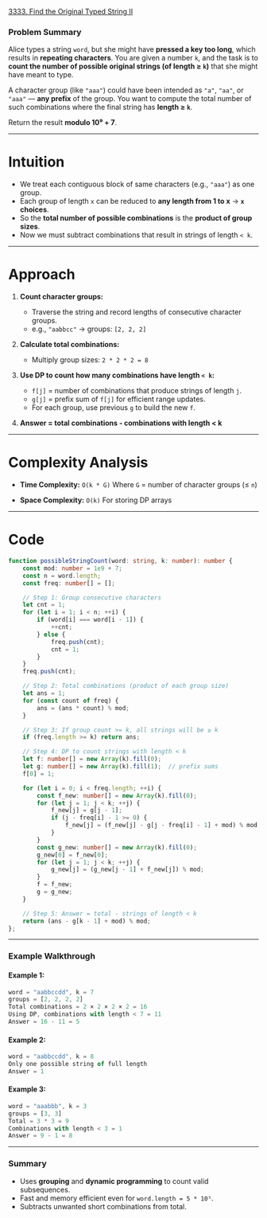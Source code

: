 [3333. Find the Original Typed String II](https://leetcode.com/problems/find-the-original-typed-string-ii/)

### Problem Summary

Alice types a string `word`, but she might have **pressed a key too long**, which results in **repeating characters**. You are given a number `k`, and the task is to **count the number of possible original strings (of length ≥ `k`)** that she might have meant to type.

A character group (like `"aaa"`) could have been intended as `"a"`, `"aa"`, or `"aaa"` — **any prefix** of the group. You want to compute the total number of such combinations where the final string has **length ≥ `k`**.

Return the result **modulo 10⁹ + 7**.

---

# Intuition

* We treat each contiguous block of same characters (e.g., `"aaa"`) as one group.
* Each group of length `x` can be reduced to **any length from 1 to x** → **`x` choices**.
* So the **total number of possible combinations** is the **product of group sizes**.
* Now we must subtract combinations that result in strings of length `< k`.

---

# Approach

1. **Count character groups:**
   * Traverse the string and record lengths of consecutive character groups.
   * e.g., `"aabbcc"` → groups: `[2, 2, 2]`

2. **Calculate total combinations:**
   * Multiply group sizes: `2 * 2 * 2 = 8`

3. **Use DP to count how many combinations have length `< k`:**
   * `f[j]` = number of combinations that produce strings of length `j`.
   * `g[j]` = prefix sum of `f[j]` for efficient range updates.
   * For each group, use previous `g` to build the new `f`.

4. **Answer = total combinations - combinations with length < k**

---

# Complexity Analysis

* **Time Complexity:** `O(k * G)`
  Where `G` = number of character groups (≤ `n`)

* **Space Complexity:** `O(k)`
  For storing DP arrays

---

# Code

```ts
function possibleStringCount(word: string, k: number): number {
    const mod: number = 1e9 + 7;
    const n = word.length;
    const freq: number[] = [];

    // Step 1: Group consecutive characters
    let cnt = 1;
    for (let i = 1; i < n; ++i) {
        if (word[i] === word[i - 1]) {
            ++cnt;
        } else {
            freq.push(cnt);
            cnt = 1;
        }
    }
    freq.push(cnt);

    // Step 2: Total combinations (product of each group size)
    let ans = 1;
    for (const count of freq) {
        ans = (ans * count) % mod;
    }

    // Step 3: If group count >= k, all strings will be ≥ k
    if (freq.length >= k) return ans;

    // Step 4: DP to count strings with length < k
    let f: number[] = new Array(k).fill(0);
    let g: number[] = new Array(k).fill(1);  // prefix sums
    f[0] = 1;

    for (let i = 0; i < freq.length; ++i) {
        const f_new: number[] = new Array(k).fill(0);
        for (let j = 1; j < k; ++j) {
            f_new[j] = g[j - 1];
            if (j - freq[i] - 1 >= 0) {
                f_new[j] = (f_new[j] - g[j - freq[i] - 1] + mod) % mod;
            }
        }
        const g_new: number[] = new Array(k).fill(0);
        g_new[0] = f_new[0];
        for (let j = 1; j < k; ++j) {
            g_new[j] = (g_new[j - 1] + f_new[j]) % mod;
        }
        f = f_new;
        g = g_new;
    }

    // Step 5: Answer = total - strings of length < k
    return (ans - g[k - 1] + mod) % mod;
};

```

---

### **Example Walkthrough**

#### Example 1:

```ts
word = "aabbccdd", k = 7
groups = [2, 2, 2, 2]
Total combinations = 2 × 2 × 2 × 2 = 16
Using DP, combinations with length < 7 = 11
Answer = 16 - 11 = 5
```

#### Example 2:

```ts
word = "aabbccdd", k = 8
Only one possible string of full length
Answer = 1
```

#### Example 3:

```ts
word = "aaabbb", k = 3
groups = [3, 3]
Total = 3 * 3 = 9
Combinations with length < 3 = 1
Answer = 9 - 1 = 8
```

---

### **Summary**

* Uses **grouping** and **dynamic programming** to count valid subsequences.
* Fast and memory efficient even for `word.length = 5 * 10⁵`.
* Subtracts unwanted short combinations from total.
